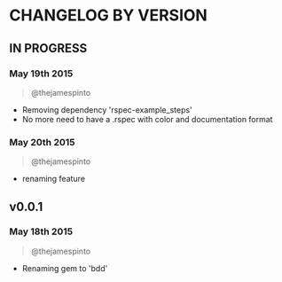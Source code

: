 # CHANGELOG BY VERSION

## IN PROGRESS

### May 19th 2015

> @thejamespinto
- Removing dependency 'rspec-example_steps'
- No more need to have a .rspec with color and documentation format

### May 20th 2015

> @thejamespinto
- renaming feature





## v0.0.1

### May 18th 2015

> @thejamespinto
- Renaming gem to 'bdd'


